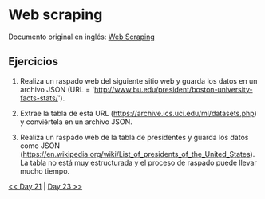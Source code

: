 # Web scraping

Documento original en inglés: [Web Scraping](https://github.com/Asabeneh/30-Days-Of-Python/blob/master/22_Day_Web_scraping/22_web_scraping.md)

## Ejercicios

1. Realiza un raspado web del siguiente sitio web y guarda los datos en un archivo JSON (URL = 'http://www.bu.edu/president/boston-university-facts-stats/').

2. Extrae la tabla de esta URL (https://archive.ics.uci.edu/ml/datasets.php) y conviértela en un archivo JSON.

3. Realiza un raspado web de la tabla de presidentes y guarda los datos como JSON (https://en.wikipedia.org/wiki/List_of_presidents_of_the_United_States). La tabla no está muy estructurada y el proceso de raspado puede llevar mucho tiempo.

[<< Day 21](../21_Clases_y_objetos/README.md) | [Day 23 >>](../23_Entorno_virtual/README.md)
